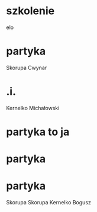﻿# szkolenie
elo
# partyka
Skorupa
Cwynar
# .i.
Kernelko
Michałowski
# partyka to ja
# partyka
# partyka
Skorupa
Skorupa
Kernelko
Bogusz
